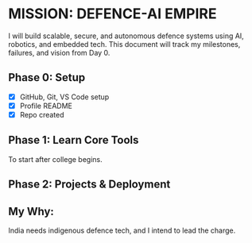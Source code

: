 # MISSION: DEFENCE-AI EMPIRE

I will build scalable, secure, and autonomous defence systems using AI, robotics, and embedded tech. This document will track my milestones, failures, and vision from Day 0.

## Phase 0: Setup
- [x] GitHub, Git, VS Code setup
- [x] Profile README
- [x] Repo created

## Phase 1: Learn Core Tools
To start after college begins.

## Phase 2: Projects & Deployment

## My Why:
India needs indigenous defence tech, and I intend to lead the charge.
